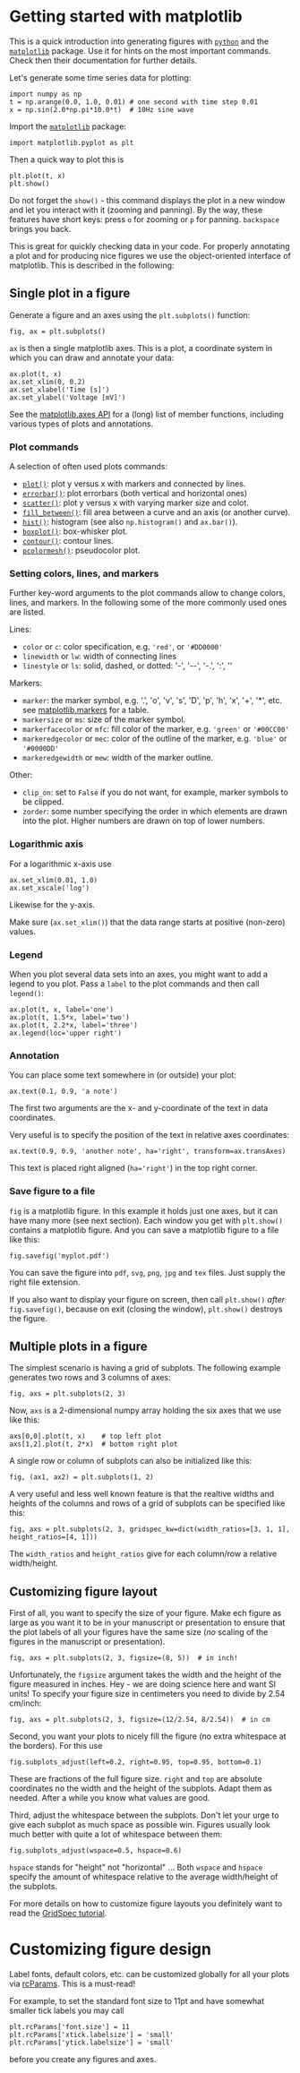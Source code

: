 # Getting started with matplotlib

This is a quick introduction into generating figures with
[`python`](https://www.python.org/) and the
[`matplotlib`](https://matplotlib.org/) package.  Use it for hints on
the most important commands. Check then their documentation for
further details.

Let's generate some time series data for plotting:
```
import numpy as np
t = np.arange(0.0, 1.0, 0.01) # one second with time step 0.01
x = np.sin(2.0*np.pi*10.0*t)  # 10Hz sine wave
```

Import the [`matplotlib`](https://matplotlib.org/) package:
```
import matplotlib.pyplot as plt
```

Then a quick way to plot this is
```
plt.plot(t, x)
plt.show()
```
Do not forget the `show()` - this command displays the plot in a new
window and let you interact with it (zooming and panning). By the way,
these features have short keys: press `o` for zooming or `p` for
panning. `backspace` brings you back.

This is great for quickly checking data in your code. For properly
annotating a plot and for producing nice figures we use the
object-oriented interface of matplotlib. This is described in the
following:


## Single plot in a figure

Generate a figure and an axes using the `plt.subplots()` function:
```
fig, ax = plt.subplots()
```

`ax` is then a single matplotlib axes. This is a plot, a coordinate
system in which you can draw and annotate your data:
```
ax.plot(t, x)
ax.set_xlim(0, 0.2)
ax.set_xlabel('Time [s]')
ax.set_ylabel('Voltage [mV]')
```
See the [matplotlib.axes
API](https://matplotlib.org/stable/api/axes_api.html) for a (long)
list of member functions, including various types of plots and
annotations.


### Plot commands

A selection of often used plots commands:

- [`plot()`](https://matplotlib.org/stable/api/_as_gen/matplotlib.axes.Axes.plot.html#matplotlib.axes.Axes.plot): plot y versus x with markers and connected by lines. 
- [`errorbar()`](https://matplotlib.org/stable/api/_as_gen/matplotlib.axes.Axes.errorbar.html#matplotlib.axes.Axes.errorbar): plot errorbars (both vertical and horizontal ones)
- [`scatter()`](https://matplotlib.org/stable/api/_as_gen/matplotlib.axes.Axes.scatter.html#matplotlib.axes.Axes.scatter): plot y versus x with varying marker size and colot.
- [`fill_between()`](https://matplotlib.org/stable/api/_as_gen/matplotlib.axes.Axes.fill_between.html#matplotlib.axes.Axes.fill_between): fill area between a curve and an axis (or another curve).
- [`hist()`](https://matplotlib.org/stable/api/_as_gen/matplotlib.axes.Axes.hist.html#matplotlib.axes.Axes.hist): histogram (see also `np.histogram()` and `ax.bar()`).
- [`boxplot()`](https://matplotlib.org/stable/api/_as_gen/matplotlib.axes.Axes.boxplot.html#matplotlib.axes.Axes.boxplot): box-whisker plot.
- [`contour()`](https://matplotlib.org/stable/api/_as_gen/matplotlib.axes.Axes.contour.html#matplotlib.axes.Axes.contour): contour lines.
- [`pcolormesh()`](https://matplotlib.org/stable/api/_as_gen/matplotlib.axes.Axes.pcolormesh.html#matplotlib.axes.Axes.pcolormesh): pseudocolor plot.


### Setting colors, lines, and markers

Further key-word arguments to the plot commands allow to change
colors, lines, and markers. In the following some of the more commonly
used ones are listed.

Lines:

- `color` or `c`: color specification, e.g. `'red'`, or `'#DD0000'`
- `linewidth` or `lw`: width of connecting lines
- `linestyle` or `ls`: solid, dashed, or dotted: '-', '--', '-.', ':', ''

Markers:

- `marker`: the marker symbol, e.g. '.', 'o', 'v', 's', 'D', 'p', 'h', 'x', '+', '*', etc.
  see [matplotlib.markers](https://matplotlib.org/stable/api/markers_api.html) for a table.
- `markersize` or `ms`: size of the marker symbol.
- `markerfacecolor` or `mfc`: fill color of the marker, e.g. `'green'` or `'#00CC00'`
- `markeredgecolor` or `mec`: color of the outline of the marker, e.g. `'blue'` or `'#0000DD'`
- `markeredgewidth` or `mew`: width of the marker outline. 

Other:

- `clip_on`: set to `False` if you do not want, for example, marker symbols to be clipped.
- `zorder`: some number specifying the order in which elements are drawn into the plot. Higher numbers are drawn on top of lower numbers.


### Logarithmic axis

For a logarithmic x-axis use
```
ax.set_xlim(0.01, 1.0)
ax.set_xscale('log')
```
Likewise for the y-axis.

Make sure (`ax.set_xlim()`) that the data range starts at positive
(non-zero) values.


### Legend

When you plot several data sets into an axes, you might want to add a
legend to you plot. Pass a `label` to the plot commands and then call
`legend()`:
```
ax.plot(t, x, label='one')
ax.plot(t, 1.5*x, label='two')
ax.plot(t, 2.2*x, label='three')
ax.legend(loc='upper right')
```


### Annotation

You can place some text somewhere in (or outside) your plot:
```
ax.text(0.1, 0.9, 'a note')
```
The first two arguments are the x- and y-coordinate of the text in data coordinates.

Very useful is to specify the position of the text in relative axes coordinates:
```
ax.text(0.9, 0.9, 'another note', ha='right', transform=ax.transAxes)
```
This text is placed right aligned (`ha='right'`) in the top right corner.


### Save figure to a file

`fig` is a matplotlib figure. In this example it holds just one axes,
but it can have many more (see next section). Each window you get with
`plt.show()` contains a matplotlib figure. And you can save a
matplotlib figure to a file like this:
```
fig.savefig('myplot.pdf')
```
You can save the figure into `pdf`, `svg`, `png`, `jpg` and `tex`
files. Just supply the right file extension.

If you also want to display your figure on screen, then call
`plt.show()` *after* `fig.savefig()`, because on exit (closing the
window), `plt.show()` destroys the figure.


## Multiple plots in a figure

The simplest scenario is having a grid of subplots. The following
example generates two rows and 3 columns of axes:
```
fig, axs = plt.subplots(2, 3)
```
Now, `axs` is a 2-dimensional numpy array holding the six axes that we
use like this:
```
axs[0,0].plot(t, x)    # top left plot
axs[1,2].plot(t, 2*x)  # bottom right plot
```

A single row or column of subplots can also be initialized like this:
```
fig, (ax1, ax2) = plt.subplots(1, 2)
```

A very useful and less well known feature is that the realtive widths
and heights of the columns and rows of a grid of subplots can be
specified like this:
```
fig, axs = plt.subplots(2, 3, gridspec_kw=dict(width_ratios=[3, 1, 1], height_ratios=[4, 1]))
```
The `width_ratios` and `height_ratios` give for each column/row a relative width/height.


## Customizing figure layout

First of all, you want to specify the size of your figure. Make ech
figure as large as you want it to be in your manuscript or
presentation to ensure that the plot labels of all your figures have
the same size (*no* scaling of the figures in the manuscript or
presentation).
```
fig, axs = plt.subplots(2, 3, figsize=(8, 5))  # in inch!
```
Unfortunately, the `figsize` argument takes the width and the height
of the figure measured in inches. Hey - we are doing science here and
want SI units! To specify your figure size in centimeters you need to
divide by 2.54 cm/inch:
```
fig, axs = plt.subplots(2, 3, figsize=(12/2.54, 8/2.54))  # in cm
```

Second, you want your plots to nicely fill the figure (no extra
whitespace at the borders). For this use
```
fig.subplots_adjust(left=0.2, right=0.95, top=0.95, bottom=0.1)
```
These are fractions of the full figure size. `right` and `top` are
absolute coordinates no the width and the height of the
subplots. Adapt them as needed. After a while you know what values are
good.

Third, adjust the whitespace between the subplots. Don't let your urge
to give each subplot as much space as possible win. Figures usually
look much better with quite a lot of whitespace between them:
```
fig.subplots_adjust(wspace=0.5, hspace=0.6)
```
`hspace` stands for "height" not "horizontal" ... Both `wspace` and
`hspace` specify the amount of whitespace relative to the average
width/height of the subplots.

For more details on how to customize figure layouts you definitely
want to read the [GridSpec
tutorial](https://matplotlib.org/stable/tutorials/intermediate/gridspec.html).


# Customizing figure design

Label fonts, default colors, etc. can be customized globally for all
your plots via
[rcParams](https://matplotlib.org/stable/tutorials/introductory/customizing.html). This
is a must-read!

For example, to set the standard font size to 11pt and have somewhat
smaller tick labels you may call
```
plt.rcParams['font.size'] = 11
plt.rcParams['xtick.labelsize'] = 'small'
plt.rcParams['ytick.labelsize'] = 'small'
```
before you create any figures and axes.